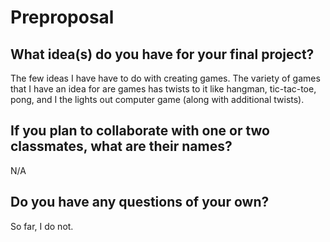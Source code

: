 # Preproposal

## What idea(s) do you have for your final project?

The few ideas I have have to do with creating games. The variety of games that I have an idea for are games has twists to it like hangman, tic-tac-toe, pong, and I the lights out computer game (along with additional twists).

## If you plan to collaborate with one or two classmates, what are their names?

N/A

## Do you have any questions of your own?

So far, I do not.
